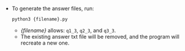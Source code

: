 - To generate the answer files, run:

    ```bash
    python3 {filename}.py
    ```

    - *{filename}* allows: `q1_3`, `q2_3`, and `q3_3`.
    - The existing answer txt file will be removed, and the program will recreate a new one.
